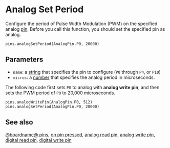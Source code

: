 # Analog Set Period

Configure the period of Pulse Width Modulation (PWM) on the specified 
analog [pin](/device/pins).
Before you call this function, you should set the specified pin as analog.

```sig
pins.analogSetPeriod(AnalogPin.P0, 20000)
```

## Parameters

* ``name``: a [string](/types/string) that specifies the pin to configure (`P0` through `P4`, or `P10`)
* ``micros``: a [number](/types/number) that specifies the analog period in microseconds.

The following code first sets `P0` to analog with **analog write
pin**, and then sets the PWM period of `P0` to 20,000 microseconds.

```blocks
pins.analogWritePin(AnalogPin.P0, 512)
pins.analogSetPeriod(AnalogPin.P0, 20000)
```

## See also

[@boardname@ pins](/device/pins),
[on pin pressed](/reference/input/on-pin-pressed),
[analog read pin](/reference/pins/analog-read-pin),
[analog write pin](/reference/pins/analog-write-pin),
[digital read pin](/reference/pins/digital-read-pin),
[digital write pin](/reference/pins/digital-write-pin)
